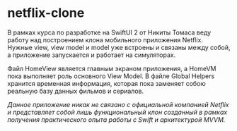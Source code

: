 # netflix-clone
В рамках курса по разработке на SwiftUI 2 от Никиты Томаса веду работу над построением клона мобильного приложения Netflix.  
Нужные view, view model и model уже встроены и связаны между собой, а приложение запускается и работает на симуляторах.

Файл HomeView является главным экраном приложения, а HomeVM пока выполняет роль основного View Model. 
В файле Global Helpers хранится временная информация, которая пока заменяет собою реальную базу данных фильмов и сериалов.

<i>Данное приложение никак не связано с официальной компанией Netflix и представляет собой лишь функциональный клон созданный в рамках получения практического опыта работы с Swift и архитектурой MVVM.<i>

